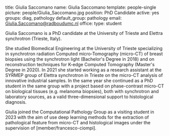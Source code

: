 title: Giulia Saccomano 
name: Giulia Saccomano 
template: people-single
picture: people/Giulia_Saccomano.jpg
position: PhD Candidate
active: yes
groups: diag, pathology
default_group: pathology
email: Giulia.Saccomano@radboudumc.nl
office: 
type: student

Giulia Saccomano is a PhD candidate at the University of Trieste and Elettra synchrotron (Trieste, Italy). 

She studied Biomedical Engineering at the University of Trieste specializing in synchrotron radiation Computed micro-Tomography (micro-CT) of breast biopsies using the synchrotron light (Bachelor's Degree in 2018) and on reconstruction techniques for K-edge Computed Tomography (Master's Degree in 2020). 
In 2021 she started working as a research assistant at the SYRMEP group of Elettra synchrotron in Trieste on the micro-CT analysis of innovative industrial samples.
In the same year she continued as a PhD student in the same group with a project based on phase-contrast micro-CT on biological tissues (e.g. melanoma biopsies), both with synchrotron and laboratory sources, as a valid three-dimensional support to histological diagnosis.

Giulia joined the Computational Pathology Group as a visiting student in 2023 with the aim of use deep learning methods for the extraction of pathological feature from micro-CT and histological images under the supervision of [member/francesco-ciompi].